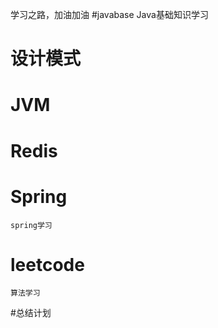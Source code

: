 学习之路，加油加油
#javabase
   Java基础知识学习 
# 设计模式
# JVM
# Redis
# Spring
    spring学习
# leetcode
    算法学习
#总结计划
